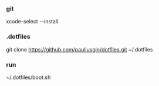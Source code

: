 ### git
xcode-select --install

### .dotfiles
git clone https://github.com/pauliusgin/dotfiles.git ~/.dotfiles

### run
~/.dotfiles/boot.sh

